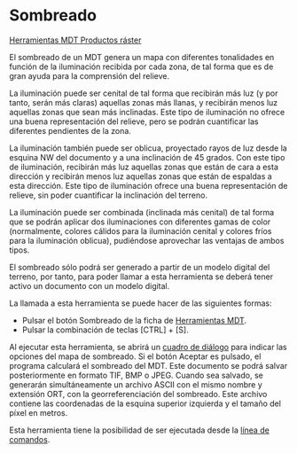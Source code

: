 # Sombreado

[Herramientas MDT Productos ráster](../fichas-de-herramientas/ficha-de-herramientas-mdt/productos-raster.md)

El sombreado de un MDT genera un mapa con diferentes tonalidades en función de la iluminación recibida por cada zona, de tal forma que es de gran ayuda para la comprensión del relieve.

La iluminación puede ser cenital de tal forma que recibirán más luz \(y por tanto, serán más claras\) aquellas zonas más llanas, y recibirán menos luz aquellas zonas que sean más inclinadas. Este tipo de iluminación no ofrece una buena representación del relieve, pero se podrán cuantificar las diferentes pendientes de la zona.

La iluminación también puede ser oblicua, proyectado rayos de luz desde la esquina NW del documento y a una inclinación de 45 grados. Con este tipo de iluminación, recibirán más luz aquellas zonas que están de cara a esta dirección y recibirán menos luz aquellas zonas que están de espaldas a esta dirección. Este tipo de iluminación ofrece una buena representación de relieve, sin poder cuantificar la inclinación del terreno.

La iluminación puede ser combinada \(inclinada más cenital\) de tal forma que se podrán aplicar dos iluminaciones con diferentes gamas de color \(normalmente, colores cálidos para la iluminación cenital y colores fríos para la iluminación oblicua\), pudiéndose aprovechar las ventajas de ambos tipos.

El sombreado sólo podrá ser generado a partir de un modelo digital del terreno, por tanto, para poder llamar a esta herramienta se deberá tener activo un documento con un modelo digital.

La llamada a esta herramienta se puede hacer de las siguientes formas:

* Pulsar el botón  Sombreado de la ficha de [Herramientas MDT](/mdtopx/herramientas-mdt/).
* Pulsar la combinación de teclas \[CTRL\] + \[S\].

Al ejecutar esta herramienta, se abrirá un [cuadro de diálogo](../herramientas-mdt/sombreado/) para indicar las opciones del mapa de sombreado. Si el botón Aceptar es pulsado, el programa calculará el sombreado del MDT. Este documento se podrá salvar posteriormente en formato TIF, BMP o JPEG. Cuando sea salvado, se generarán simultáneamente un archivo ASCII con el mismo nombre y extensión ORT, con la georreferenciación del sombreado. Este archivo contiene las coordenadas de la esquina superior izquierda y el tamaño del píxel en metros.

Esta herramienta tiene la posibilidad de ser ejecutada desde la [línea de comandos](../desde-linea-de-comando/linea-de-comando-sombreado.md).

